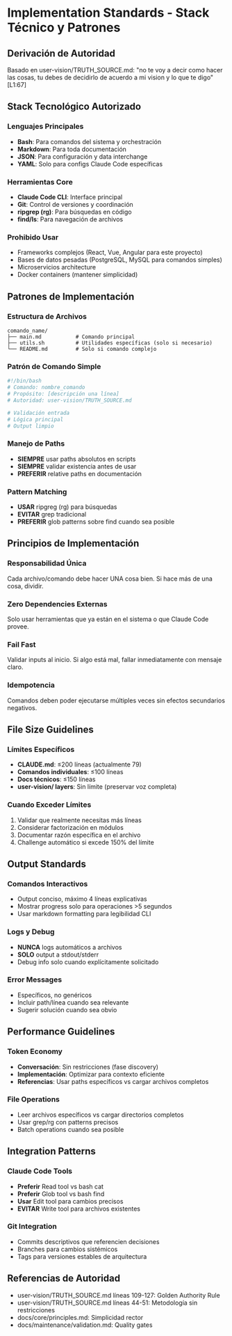 # Implementation Standards - Stack Técnico y Patrones

## Derivación de Autoridad
Basado en user-vision/TRUTH_SOURCE.md: "no te voy a decir como hacer las cosas, tu debes de decidirlo de acuerdo a mi vision y lo que te digo" [L1:67]

## Stack Tecnológico Autorizado

### Lenguajes Principales
- **Bash**: Para comandos del sistema y orchestración
- **Markdown**: Para toda documentación
- **JSON**: Para configuración y data interchange
- **YAML**: Solo para configs Claude Code específicas

### Herramientas Core
- **Claude Code CLI**: Interface principal
- **Git**: Control de versiones y coordinación
- **ripgrep (rg)**: Para búsquedas en código
- **find/ls**: Para navegación de archivos

### Prohibido Usar
- Frameworks complejos (React, Vue, Angular para este proyecto)
- Bases de datos pesadas (PostgreSQL, MySQL para comandos simples)
- Microservicios architecture
- Docker containers (mantener simplicidad)

## Patrones de Implementación

### Estructura de Archivos
```
comando_name/
├── main.md           # Comando principal
├── utils.sh          # Utilidades específicas (solo si necesario)
└── README.md         # Solo si comando complejo
```

### Patrón de Comando Simple
```bash
#!/bin/bash
# Comando: nombre_comando
# Propósito: [descripción una línea]
# Autoridad: user-vision/TRUTH_SOURCE.md

# Validación entrada
# Lógica principal
# Output limpio
```

### Manejo de Paths
- **SIEMPRE** usar paths absolutos en scripts
- **SIEMPRE** validar existencia antes de usar
- **PREFERIR** relative paths en documentación

### Pattern Matching
- **USAR** ripgreg (rg) para búsquedas
- **EVITAR** grep tradicional
- **PREFERIR** glob patterns sobre find cuando sea posible

## Principios de Implementación

### Responsabilidad Única
Cada archivo/comando debe hacer UNA cosa bien. Si hace más de una cosa, dividir.

### Zero Dependencies Externas
Solo usar herramientas que ya están en el sistema o que Claude Code provee.

### Fail Fast
Validar inputs al inicio. Si algo está mal, fallar inmediatamente con mensaje claro.

### Idempotencia
Comandos deben poder ejecutarse múltiples veces sin efectos secundarios negativos.

## File Size Guidelines

### Límites Específicos
- **CLAUDE.md**: ≤200 líneas (actualmente 79)
- **Comandos individuales**: ≤100 líneas
- **Docs técnicos**: ≤150 líneas
- **user-vision/ layers**: Sin límite (preservar voz completa)

### Cuando Exceder Límites
1. Validar que realmente necesitas más líneas
2. Considerar factorización en módulos
3. Documentar razón específica en el archivo
4. Challenge automático si excede 150% del límite

## Output Standards

### Comandos Interactivos
- Output conciso, máximo 4 líneas explicativas
- Mostrar progress solo para operaciones >5 segundos
- Usar markdown formatting para legibilidad CLI

### Logs y Debug
- **NUNCA** logs automáticos a archivos
- **SOLO** output a stdout/stderr
- Debug info solo cuando explícitamente solicitado

### Error Messages
- Específicos, no genéricos
- Incluir path/línea cuando sea relevante
- Sugerir solución cuando sea obvio

## Performance Guidelines

### Token Economy
- **Conversación**: Sin restricciones (fase discovery)
- **Implementación**: Optimizar para contexto eficiente
- **Referencias**: Usar paths específicos vs cargar archivos completos

### File Operations
- Leer archivos específicos vs cargar directorios completos
- Usar grep/rg con patterns precisos
- Batch operations cuando sea posible

## Integration Patterns

### Claude Code Tools
- **Preferir** Read tool vs bash cat
- **Preferir** Glob tool vs bash find
- **Usar** Edit tool para cambios precisos
- **EVITAR** Write tool para archivos existentes

### Git Integration
- Commits descriptivos que referencien decisiones
- Branches para cambios sistémicos
- Tags para versiones estables de arquitectura

## Referencias de Autoridad
- user-vision/TRUTH_SOURCE.md líneas 109-127: Golden Authority Rule
- user-vision/TRUTH_SOURCE.md líneas 44-51: Metodología sin restricciones
- docs/core/principles.md: Simplicidad rector
- docs/maintenance/validation.md: Quality gates